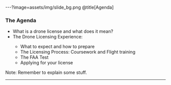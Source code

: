<!-- <div class="slide-bg-style-left"></div><div class="slide-bg-style-right"></div> -->
---?image=assets/img/slide_bg.png
@title[Agenda]
### The Agenda
<ul>
<li class="fragment">What is a drone license and what does it mean?</li>
<li class="fragment">The Drone Licensing Experience:</li>
  <ul>
    <li class="fragment">What to expect and how to prepare</li>
    <li class="fragment">The Licensing Process: Coursework and Flight training</li>
    <li class="fragment">The FAA Test</li>
    <li class="fragment">Applying for your license</li>
  </ul>

</ul>

Note:
Remember to explain some stuff.

---
